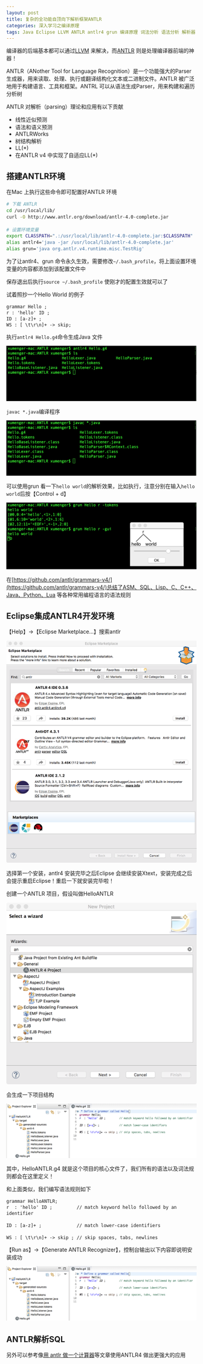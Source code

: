 ```yaml
---
layout: post
title: 复杂的全功能自顶向下解析框架ANTLR
categories: 深入学习之编译原理 
tags: Java Eclipse LLVM ANTLR antlr4 grun 编译原理 词法分析 语法分析 解析器 BNF LL(1) LL(k)  编译器 前端 SQL 
---
```


编译器的后端基本都可以通过[LLVM](https://llvm.org/) 来解决，而[ANTLR](http://www.antlr.org/) 则是处理编译器前端的神器！

ANTLR（ANother Tool for Language Recognition）是一个功能强大的Parser 生成器，用来读取、处理、执行或翻译结构化文本或二进制文件。ANTLR 被广泛地用于构建语言、工具和框架。ANTRL 可以从语法生成Parser，用来构建和遍历分析树

ANTLR 对解析（parsing）理论和应用有以下贡献

* 线性近似预测
* 语法和语义预测
* ANTLRWorks
* 树结构解析
* LL(\*)
* 在ANTLR v4 中实现了自适应LL(\*)

## 搭建ANTLR环境

在Mac 上执行这些命令即可配置好ANTLR 环境

```sh
# 下载 ANTLR
cd /usr/local/lib/
curl -O http://www.antlr.org/download/antlr-4.0-complete.jar

# 设置环境变量
export CLASSPATH=".:/usr/local/lib/antlr-4.0-complete.jar:$CLASSPATH"
alias antlr4='java -jar /usr/local/lib/antlr-4.0-complete.jar'
alias grun='java org.antlr.v4.runtime.misc.TestRig'
```

为了让antlr4、grun 命令永久生效，需要修改`~/.bash_profile`，将上面设置环境变量的内容都添加到该配置文件中

保存退出后执行`source ~/.bash_profile` 使刚才的配置生效就可以了

试着照抄一个Hello World 的例子

```antlr
grammar Hello ;
r : 'hello' ID ;
ID : [a-z]+ ;
WS : [ \t\r\n]+ -> skip;
```

执行`antlr4 Hello.g4`命令生成Java 文件

![](../media/image/2018-07-30/01.png)

`javac *.java`编译程序

![](../media/image/2018-07-30/02.png)

可以使用grun 看一下`hello world`的解析效果，比如执行，注意分别在输入`hello world`后按【Control + d】

![](../media/image/2018-07-30/03.png)

在[https://github.com/antlr/grammars-v4/](https://github.com/antlr/grammars-v4/)总结了ASM、SQL、Lisp、C、C++、Java、Python、Lua 等各种常用编程语言的语法规则

## Eclipse集成ANTLR4开发环境

【Help】->【Eclipse Marketplace…】搜索antlr

![](../media/image/2018-07-30/04.png)

选择第一个安装，antlr4 安装完毕之后Eclipse 会继续安装Xtext，安装完成之后会提示重启Eclipse！重启一下就安装完毕啦！

创建一个ANTLR 项目，假设叫做HelloANTLR

![](../media/image/2018-07-30/05.png)

会生成一下项目结构

![](../media/image/2018-07-30/06.png)

其中，HelloANTLR.g4 就是这个项目的核心文件了，我们所有的语法以及词法规则都会在这里定义！

和上面类似，我们编写语法规则如下

```
grammar HelloANTLR;
r  : 'hello' ID ;         // match keyword hello followed by an identifier

ID : [a-z]+ ;             // match lower-case identifiers

WS : [ \t\r\n]+ -> skip ; // skip spaces, tabs, newlines
```

【Run as】->【Generate ANTLR Recognizer】，控制台输出以下内容即说明安装成功

![](../media/image/2018-07-30/06.png)

## ANTLR解析SQL


另外可以参考像[用 antlr 做一个计算器](https://blog.csdn.net/zjq_1314520/article/details/65938532)等文章使用ANTLR4 做出更强大的应用
